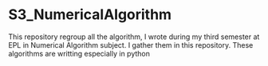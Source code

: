 # S3_NumericalAlgorithm
This repository regroup all the algorithm, I wrote during my third semester at EPL in Numerical Algorithm subject. I gather them in this repository. These algorithms are writting especially in python
